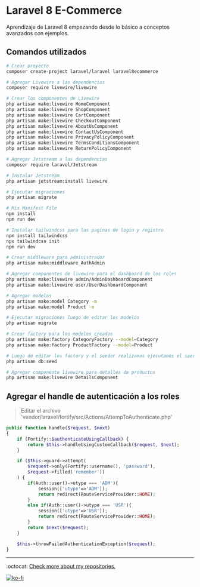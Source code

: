 # Laravel 8 E-Commerce

Aprendizaje de Laravel 8 empezando desde lo básico a conceptos avanzados con ejemplos.

## Comandos utilizados

```bash
# Crear proyecto
composer create-project laravel/laravel laravel8ecommerce

# Agregar Livewire a las dependencias
composer require livewire/livewire

# Crear los componentes de Livewire
php artisan make:livewire HomeComponent
php artisan make:livewire ShopComponent
php artisan make:livewire CartComponent
php artisan make:livewire CheckoutComponent
php artisan make:livewire AboutUsComponent
php artisan make:livewire ContactUsComponent
php artisan make:livewire PrivacyPolicyComponent
php artisan make:livewire TermsConditionsComponent
php artisan make:livewire ReturnPolicyComponent

# Agregar Jetstream a las dependencias
composer require laravel/Jetstream

# Instalar Jetstream
php artisan jetstream:install livewire

# Ejecutar migraciones
php artisan migrate

# Mix Manifest File
npm install
npm run dev

# Instalar tailwindcss para las paginas de login y registro
npm install tailwindcss
npx tailwindcss init
npm run dev

# Crear middleware para administrador
php artisan make:middleware AuthAdmin

# Agregar componentes de livewire para el dashboard de los roles
php artisan make:livewire admin/AdminDashboardComponent
php artisan make:livewire user/UserDashboardComponent

# Agregar modelos
php artisan make:model Category -m
php artisan make:model Product -m

# Ejecutar migraciones luego de editar los modelos
php artisan migrate

# Crear factory para los modelos creados
php artisan make:factory CategoryFactory --model=Category
php artisan make:factory ProductFactory --model=Product

# Luego de editar los factory y el seeder realizamos ejecutamos el seed
php artisan db:seed

# Agregar componente livewire para detalles de productos
php artisan make:livewire DetailsComponent
```

## Agregar el handle de autenticación a los roles

> Editar el archivo 'vendor/laravel/fortify/src/Actions/AttempToAuthenticate.php'

```php
public function handle($request, $next)
{
    if (Fortify::$authenticateUsingCallback) {
        return $this->handleUsingCustomCallback($request, $next);
    }

    if ($this->guard->attempt(
        $request->only(Fortify::username(), 'password'),
        $request->filled('remember'))
    ) {
        if(Auth::user()->utype === 'ADM'){
            session(['utype'=>'ADM']);
            return redirect(RouteServiceProvider::HOME);
        }
        else if(Auth::user()->utype === 'USR'){
            session(['utype'=>'USR']);
            return redirect(RouteServiceProvider::HOME);
        }
        return $next($request);
    }

    $this->throwFailedAuthenticationException($request);
}
```

---

:octocat: [Check more about my repositories.](https://github.com/FernandoCalmet)

[![ko-fi](https://www.ko-fi.com/img/githubbutton_sm.svg)](https://ko-fi.com/T6T41JKMI)
